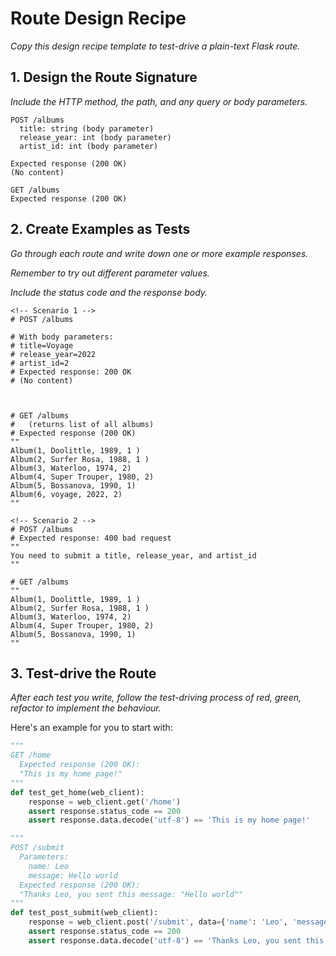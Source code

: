 

# Route Design Recipe

_Copy this design recipe template to test-drive a plain-text Flask route._

## 1. Design the Route Signature

_Include the HTTP method, the path, and any query or body parameters._

```
POST /albums
  title: string (body parameter)
  release_year: int (body parameter)  
  artist_id: int (body parameter)

Expected response (200 OK)
(No content)

GET /albums 
Expected response (200 OK)
```

## 2. Create Examples as Tests

_Go through each route and write down one or more example responses._

_Remember to try out different parameter values._

_Include the status code and the response body._

```
<!-- Scenario 1 -->
# POST /albums

# With body parameters:
# title=Voyage
# release_year=2022
# artist_id=2
# Expected response: 200 OK
# (No content)



# GET /albums
#   (returns list of all albums) 
# Expected response (200 OK)
""
Album(1, Doolittle, 1989, 1 )
Album(2, Surfer Rosa, 1988, 1 )
Album(3, Waterloo, 1974, 2)
Album(4, Super Trouper, 1980, 2)
Album(5, Bossanova, 1990, 1)
Album(6, voyage, 2022, 2)
""

<!-- Scenario 2 -->
# POST /albums
# Expected response: 400 bad request
""
You need to submit a title, release_year, and artist_id
""

# GET /albums
""
Album(1, Doolittle, 1989, 1 )
Album(2, Surfer Rosa, 1988, 1 )
Album(3, Waterloo, 1974, 2)
Album(4, Super Trouper, 1980, 2)
Album(5, Bossanova, 1990, 1)
""

```

## 3. Test-drive the Route

_After each test you write, follow the test-driving process of red, green, refactor to implement the behaviour._

Here's an example for you to start with:

```python
"""
GET /home
  Expected response (200 OK):
  "This is my home page!"
"""
def test_get_home(web_client):
    response = web_client.get('/home')
    assert response.status_code == 200
    assert response.data.decode('utf-8') == 'This is my home page!'

"""
POST /submit
  Parameters:
    name: Leo
    message: Hello world
  Expected response (200 OK):
  "Thanks Leo, you sent this message: "Hello world""
"""
def test_post_submit(web_client):
    response = web_client.post('/submit', data={'name': 'Leo', 'message': 'Hello world'})
    assert response.status_code == 200
    assert response.data.decode('utf-8') == 'Thanks Leo, you sent this message: "Hello world"'
```

